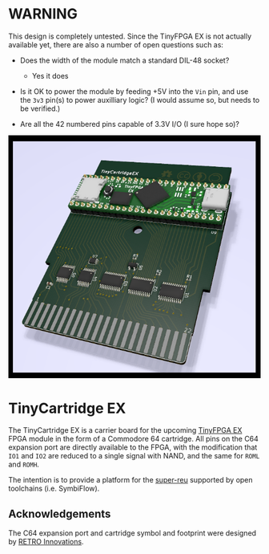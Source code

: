 WARNING
=======

This design is completely untested.  Since the TinyFPGA EX is not
actually available yet, there are also a number of open questions
such as:

* Does the width of the module match a standard DIL-48 socket?
  - Yes it does

* Is it OK to power the module by feeding +5V into the `Vin` pin,
  and use the `3v3` pin(s) to power auxilliary logic?  (I would
  assume so, but needs to be verified.)

* Are all the 42 numbered pins capable of 3.3V I/O (I sure hope so)?


![Board render](TinyCartridgeEX.png)


TinyCartridge EX
================

The TinyCartridge EX is a carrier board for the upcoming
[TinyFPGA EX](https://www.crowdsupply.com/tinyfpga/tinyfpga-ex)
FPGA module in the form of a Commodore 64 cartridge.  All pins
on the C64 expansion port are directly available to the FPGA, with
the modification that `IO1` and `IO2` are reduced to a single
signal with NAND, and the same for `ROML` and `ROMH`.

The intention is to provide a platform for the
[super-reu](https://github.com/zeldin/super-reu) supported by
open toolchains (i.e. SymbiFlow).


Acknowledgements
----------------

The C64 expansion port and cartridge symbol and footprint were
designed by [RETRO Innovations](http://www.go4retro.com/).

